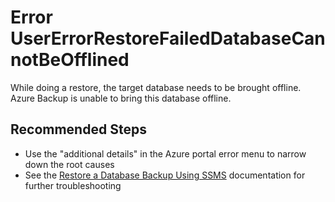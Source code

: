 <properties
	pageTitle="UserErrorRestoreFailedDatabaseCannotBeOfflined"
	description="UserErrorRestoreFailedDatabaseCannotBeOfflined"
	infoBubbleText="Restore failed as the database could not be brought offline."
	service="microsoft.recoveryservices"
	resource="backup"
	authors="srinathv"
	ms.author="srinathv"
	displayOrder=""
	articleId="azurebackup-crc-usererrorrestorefaileddatabasecannotbeofflined"
	diagnosticScenario="azurebackup-crc-usererrorrestorefaileddatabasecannotbeofflined"
	selfHelpType="diagnostics"
	supportTopicIds=""
	resourceTags=""
	productPesIds="15207"
	cloudEnvironments="public"
/>

# Error UserErrorRestoreFailedDatabaseCannotBeOfflined

<!--issueDescription-->
While doing a restore, the target database needs to be brought offline. Azure Backup is unable to bring this database offline.
<!--/issueDescription-->

## **Recommended Steps**

* Use the "additional details" in the Azure portal error menu to narrow down the root causes
* See the [Restore a Database Backup Using SSMS](https://docs.microsoft.com/sql/relational-databases/backup-restore/restore-a-database-backup-using-ssms?view=sql-server-2017) documentation for further troubleshooting
